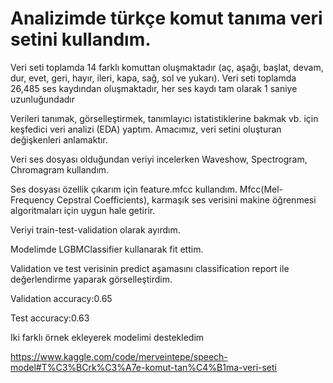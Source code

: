 # Analizimde türkçe komut tanıma veri setini kullandım. 

 Veri seti toplamda 14 farklı komuttan oluşmaktadır (aç, aşağı, başlat, devam, dur, evet, geri, hayır, ileri, kapa, sağ, sol ve yukarı). Veri seti toplamda 26,485 ses kaydından oluşmaktadır, her ses kaydı tam olarak 1 saniye uzunluğundadır 

 Verileri tanımak, görselleştirmek, tanımlayıcı istatistiklerine bakmak vb. için keşfedici veri analizi (EDA) yaptım. Amacımız, veri setini oluşturan değişkenleri anlamaktır. 

 Veri ses dosyası olduğundan veriyi incelerken Waveshow, Spectrogram, Chromagram kullandım.  

 Ses dosyası özellik çıkarım için feature.mfcc kullandım. Mfcc(Mel-Frequency Cepstral Coefficients), karmaşık ses verisini makine öğrenmesi algoritmaları için uygun hale getirir. 

 Veriyi train-test-validation olarak ayırdım. 

 Modelimde LGBMClassifier kullanarak fit ettim. 

 Validation ve test verisinin predict aşamasını  classification report ile değerlendirme yaparak görselleştirdim. 

 Validation accuracy:0.65 

 Test accuracy:0.63 

 Iki farklı örnek ekleyerek modelimi destekledim

https://www.kaggle.com/code/merveintepe/speech-model#T%C3%BCrk%C3%A7e-komut-tan%C4%B1ma-veri-seti 
